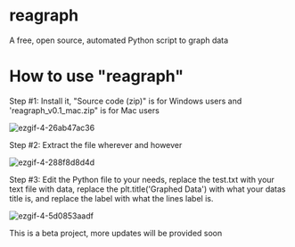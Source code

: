 # reagraph
A free, open source, automated Python script to graph data

# How to use "reagraph"

Step #1: Install it, "Source code (zip)" is for Windows users and  'reagraph_v0.1_mac.zip" is for Mac users

![ezgif-4-26ab47ac36](https://user-images.githubusercontent.com/37314102/37381239-76070488-2712-11e8-9201-5f81bbb7ad7f.gif)

Step #2: Extract the file wherever and however

![ezgif-4-288f8d8d4d](https://user-images.githubusercontent.com/37314102/37381240-761bd96c-2712-11e8-9386-186e30ba30c8.gif)

Step #3: Edit the Python file to your needs, replace the test.txt with your text file with data, replace the plt.title('Graphed Data') with what your datas title is, and replace the label with what the lines label is.

![ezgif-4-5d0853aadf](https://user-images.githubusercontent.com/37314102/37381243-7650cb90-2712-11e8-9702-18f2914d6651.gif)

This is a beta project, more updates will be provided soon

